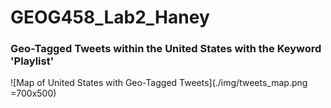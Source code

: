 # GEOG458_Lab2_Haney


### Geo-Tagged Tweets within the United States with the Keyword 'Playlist'

![Map of United States with Geo-Tagged Tweets](./img/tweets_map.png =700x500)
